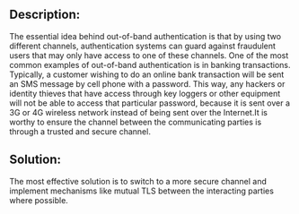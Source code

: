 ## Description:

The essential idea behind out-of-band authentication is that by using two different channels, authentication systems can guard against fraudulent users that may only have access to one of these channels. One of the most common examples of out-of-band authentication is in banking transactions. Typically, a customer wishing to do an online bank transaction will be sent an SMS message by cell phone with a password. This way, any hackers or identity thieves that have access through key loggers or other equipment will not be able to access that particular password, because it is sent over a 3G or 4G wireless network instead of being sent over the Internet.It is worthy to ensure the channel between the communicating parties is through a trusted and secure channel.


## Solution:

The most effective solution is to switch to a more secure channel and implement mechanisms like mutual TLS between the interacting parties where possible.
